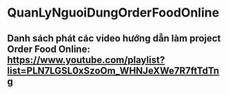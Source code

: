 # QuanLyNguoiDungOrderFoodOnline
## Danh sách phát các video hướng dẫn làm project Order Food Online: https://www.youtube.com/playlist?list=PLN7LGSL0xSzoOm_WHNJeXWe7R7ftTdTng

